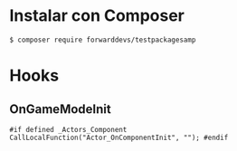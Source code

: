 # Instalar con Composer

`$ composer require forwarddevs/testpackagesamp`

# Hooks

## OnGameModeInit


`#if defined _Actors_Component
		CallLocalFunction("Actor_OnComponentInit", "");
#endif
`

